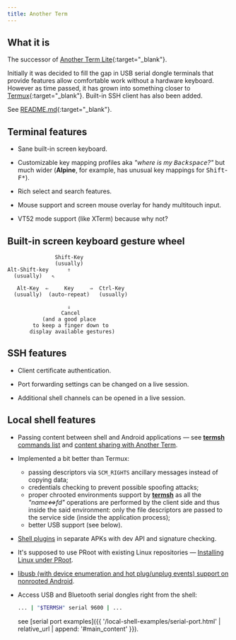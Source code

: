 ```yaml
---
title: Another Term
---
```

## What it is

The successor of [Another Term Lite](https://github.com/green-green-avk/AnotherTermLite){:target="_blank"}.

Initially it was decided to fill the gap in USB serial dongle terminals
that provide features allow comfortable work without a hardware keyboard.
However as time passed, it has grown into something closer to [Termux](https://termux.com/){:target="_blank"}.
Built-in SSH client has also been added.

See [README.md](https://github.com/green-green-avk/AnotherTerm/blob/master/README.md){:target="_blank"}.

## Terminal features

* Sane built-in screen keyboard.

* Customizable key mapping profiles aka *"where is my <kbd>Backspace</kbd>?"* but much wider
  (**Alpine**, for example, has unusual key mappings for <kbd>Shift</kbd>-<kbd>F*</kbd>).

* Rich select and search features.

* Mouse support and screen mouse overlay for handy multitouch input.

* VT52 mode support (like XTerm) because why not?

## Built-in screen keyboard gesture wheel

```
               Shift-Key
               (usually)
Alt-Shift-key      ⇑
  (usually)   ⇖

   Alt-Key  ⇐     Key     ⇒  Ctrl-Key
  (usually)  (auto-repeat)   (usually)

                   ⇓
                 Cancel
           (and a good place
        to keep a finger down to
       display available gestures)
```

## SSH features

* Client certificate authentication.

* Port forwarding settings can be changed on a live session.

* Additional shell channels can be opened in a live session.

## Local shell features

* Passing content between shell and Android applications — see [**termsh** commands list](local-shell-utility.html#main_content)
  and [content sharing with Another Term](local-shell-share-input.html#main_content).

* Implemented a bit better than Termux:
  * passing descriptors via `SCM_RIGHTS` ancillary messages instead of copying data;
  * credentials checking to prevent possible spoofing attacks;
  * proper chrooted environments support by [**termsh**](local-shell-utility.html#main_content)
    as all the *"name&lt;=&gt;fd"* operations are performed by the client side
    and thus inside the said environment: only the file descriptors are passed to the service side
    (inside the application process);
  * better USB support (see below).

* [Shell plugins](local-shell-plugins.html#main_content) in separate APKs with dev API and signature checking.

* It's supposed to use PRoot with existing Linux repositories — [Installing Linux under PRoot](installing-linux-under-proot.html#main_content).

* [libusb (with device enumeration and hot plug/unplug events) support on nonrooted Android](installing-libusb-for-nonrooted-android.html#main_content).

* Access USB and Bluetooth serial dongles right from the shell:
  ```sh
  ... | "$TERMSH" serial 9600 | ...
  ```
  see [serial port examples]({{ '/local-shell-examples/serial-port.html' | relative_url | append: '#main_content' }}).
